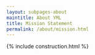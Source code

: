 ```yaml
---
layout: subpages-about
maintitle: About YML
title: Mission Statement
permalink: /about/mission.html
---
```

{% include construction.html %}
